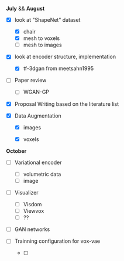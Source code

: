 **July** && **August**

- [x] look at "ShapeNet" dataset
  - [x] chair
  - [x] mesh to voxels
  - [ ] mesh to images
- [x] look at encoder structure, implementation
  
  - [x] tf-3dgan from meetsahn1995
- [ ] Paper review
  
  - [ ] WGAN-GP
- [x] Proposal Writing based on the literature list
- [x] Data Augmentation
  - [x] images
  
  - [x] voxels
  
    

**October**

- [ ] Variational encoder

  - [ ] volumetric data
  - [ ] image

- [ ] Visualizer

  - [ ] Visdom
  - [ ] Viewvox
  - [ ] ??

- [ ] GAN networks

  

- [ ] Trainning configuration for vox-vae

  - [ ] 





